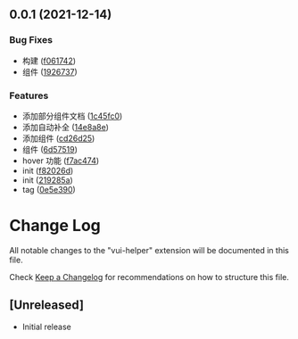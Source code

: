 ## 0.0.1 (2021-12-14)


### Bug Fixes

* 构建 ([f061742](https://github.com/coderlyu/vui-helper/commit/f06174297204a4c5682fcd0c88ceb6a81b9a1c26))
* 组件 ([1926737](https://github.com/coderlyu/vui-helper/commit/1926737495ed0fac1ed325543f19d7eea4c2028c))


### Features

* 添加部分组件文档 ([1c45fc0](https://github.com/coderlyu/vui-helper/commit/1c45fc0e0403a98dba0a3b8ed21023cd2b3d73ed))
* 添加自动补全 ([14e8a8e](https://github.com/coderlyu/vui-helper/commit/14e8a8e9b4c5aec2d3104d724cbf64a41c8e620e))
* 添加组件 ([cd26d25](https://github.com/coderlyu/vui-helper/commit/cd26d257d3e7a4a4099bf87010e05702c8f518f7))
* 组件 ([6d57519](https://github.com/coderlyu/vui-helper/commit/6d5751963fa7ae75e524c1424e2f22cc8662ff76))
* hover 功能 ([f7ac474](https://github.com/coderlyu/vui-helper/commit/f7ac47448060a145cfda75f2d3758b004f64330c))
* init ([f82026d](https://github.com/coderlyu/vui-helper/commit/f82026dc712ba0b167ecc4075392df4f5fc7d5df))
* init ([219285a](https://github.com/coderlyu/vui-helper/commit/219285aab051090ac151611bf40d4b84483d4989))
* tag ([0e5e390](https://github.com/coderlyu/vui-helper/commit/0e5e390ddeca329a5f34237d0e9af6d5246d1282))



# Change Log

All notable changes to the "vui-helper" extension will be documented in this file.

Check [Keep a Changelog](http://keepachangelog.com/) for recommendations on how to structure this file.

## [Unreleased]

- Initial release